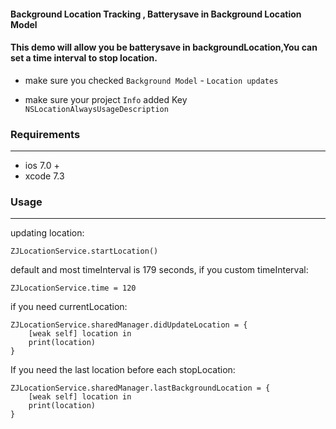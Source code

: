 #### Background Location Tracking , Batterysave in Background Location Model

#### This demo will allow you be batterysave in backgroundLocation,You can set a time interval to stop location.



- make sure you checked `Background Model`  - `Location updates`
 
- make sure your project `Info` added Key `NSLocationAlwaysUsageDescription`
 
 
### Requirements
---
- ios 7.0 +
- xcode 7.3

### Usage
---
updating location:

	ZJLocationService.startLocation()
	
default and most timeInterval is 179 seconds, if you custom timeInterval:

	ZJLocationService.time = 120
	
if you need currentLocation:

	ZJLocationService.sharedManager.didUpdateLocation = { 
		[weak self] location in
      	print(location)
    }

If you need the last location before each stopLocation:

	ZJLocationService.sharedManager.lastBackgroundLocation = {
		[weak self] location in
		print(location)
	}



 